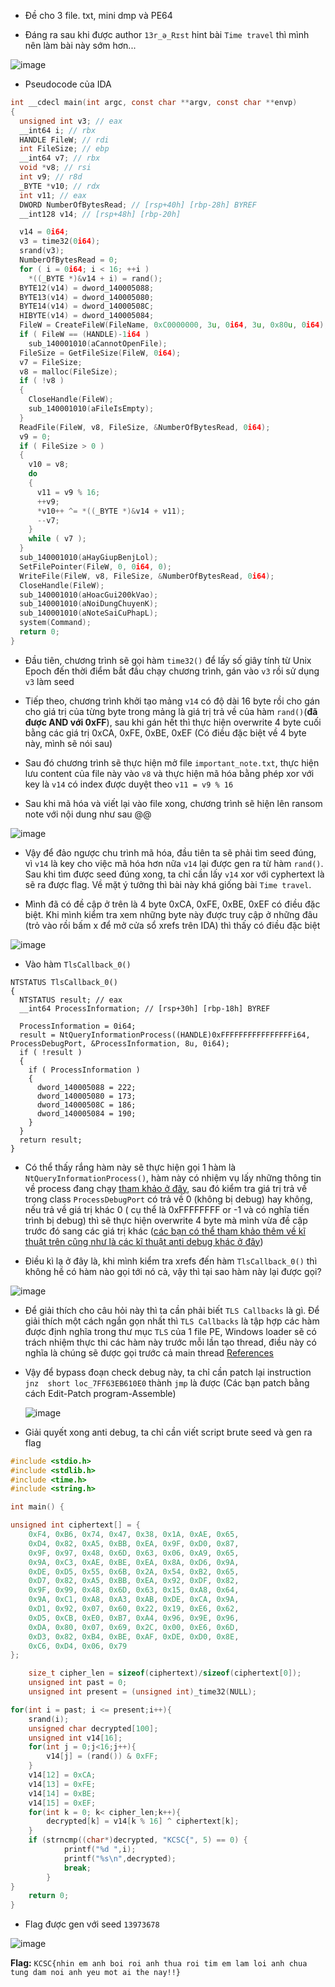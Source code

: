 - Đề cho 3 file. txt, mini dmp và PE64

- Đáng ra sau khi được author `13r_ə_Rɪst` hint bài `Time travel` thì mình nên làm bài này sớm hơn...

![image](https://github.com/user-attachments/assets/8ee98a13-d7a9-4f71-b68d-74453255604f)

- Pseudocode của IDA
```C
int __cdecl main(int argc, const char **argv, const char **envp)
{
  unsigned int v3; // eax
  __int64 i; // rbx
  HANDLE FileW; // rdi
  int FileSize; // ebp
  __int64 v7; // rbx
  void *v8; // rsi
  int v9; // r8d
  _BYTE *v10; // rdx
  int v11; // eax
  DWORD NumberOfBytesRead; // [rsp+40h] [rbp-28h] BYREF
  __int128 v14; // [rsp+48h] [rbp-20h]

  v14 = 0i64;
  v3 = time32(0i64);
  srand(v3);
  NumberOfBytesRead = 0;
  for ( i = 0i64; i < 16; ++i )
    *((_BYTE *)&v14 + i) = rand();
  BYTE12(v14) = dword_140005088;
  BYTE13(v14) = dword_140005080;
  BYTE14(v14) = dword_14000508C;
  HIBYTE(v14) = dword_140005084;
  FileW = CreateFileW(FileName, 0xC0000000, 3u, 0i64, 3u, 0x80u, 0i64);
  if ( FileW == (HANDLE)-1i64 )
    sub_140001010(aCannotOpenFile);
  FileSize = GetFileSize(FileW, 0i64);
  v7 = FileSize;
  v8 = malloc(FileSize);
  if ( !v8 )
  {
    CloseHandle(FileW);
    sub_140001010(aFileIsEmpty);
  }
  ReadFile(FileW, v8, FileSize, &NumberOfBytesRead, 0i64);
  v9 = 0;
  if ( FileSize > 0 )
  {
    v10 = v8;
    do
    {
      v11 = v9 % 16;
      ++v9;
      *v10++ ^= *((_BYTE *)&v14 + v11);
      --v7;
    }
    while ( v7 );
  }
  sub_140001010(aHayGiupBenjLol);
  SetFilePointer(FileW, 0, 0i64, 0);
  WriteFile(FileW, v8, FileSize, &NumberOfBytesRead, 0i64);
  CloseHandle(FileW);
  sub_140001010(aHoacGui200kVao);
  sub_140001010(aNoiDungChuyenK);
  sub_140001010(aNoteSaiCuPhapL);
  system(Command);
  return 0;
}
```
- Đầu tiên, chương trình sẽ gọi hàm `time32()` để lấy số giây tính từ Unix Epoch đến thời điểm bắt đầu chạy chương trình, gán vào `v3` rồi sử dụng `v3` làm seed
  
- Tiếp theo, chương trình khởi tạo mảng `v14` có độ dài 16 byte rồi cho gán cho giá trị của từng byte trong mảng là giá trị trả về của hàm `rand()`(**đã được AND với 0xFF**), sau khi gán hết thì thực hiện overwrite 4 byte cuối bằng các giá trị 0xCA, 0xFE, 0xBE, 0xEF (Có điều đặc biệt về 4 byte này, mình sẽ nói sau)

- Sau đó chương trình sẽ thực hiện mở file `important_note.txt`, thực hiện lưu content của file này vào `v8` và thực hiện mã hóa bằng phép xor với key là `v14` có index được duyệt theo `v11 = v9 % 16`

- Sau khi mã hóa và viết lại vào file xong, chương trình sẽ hiện lên ransom note với nội dung như sau @@

![image](https://github.com/user-attachments/assets/176cfa83-870c-4be7-b33f-8a7e6ea32fe0)

- Vậy để đảo ngược chu trình mã hóa, đầu tiên ta sẽ phải tìm seed đúng, vì `v14` là key cho việc mã hóa hơn nữa `v14` lại được gen ra từ hàm `rand()`. Sau khi tìm được seed đúng xong, ta chỉ cần lấy `v14` xor với cyphertext là sẽ ra được flag. Về mặt ý tưởng thì bài này khá giống bài `Time travel`.

- Mình đã có đề cập ở trên là 4 byte 0xCA, 0xFE, 0xBE, 0xEF có điều đặc biệt. Khi mình kiểm tra xem những byte này được truy cập ở những đâu (trỏ vào rồi bấm x để mở cửa sổ xrefs trên IDA) thì thấy có điều đặc biệt

![image](https://github.com/user-attachments/assets/4f90dc65-9ddc-42f8-a4e4-1306370c0272)

- Vào hàm `TlsCallback_0()`

```
NTSTATUS TlsCallback_0()
{
  NTSTATUS result; // eax
  __int64 ProcessInformation; // [rsp+30h] [rbp-18h] BYREF

  ProcessInformation = 0i64;
  result = NtQueryInformationProcess((HANDLE)0xFFFFFFFFFFFFFFFFi64, ProcessDebugPort, &ProcessInformation, 8u, 0i64);
  if ( !result )
  {
    if ( ProcessInformation )
    {
      dword_140005088 = 222;
      dword_140005080 = 173;
      dword_14000508C = 186;
      dword_140005084 = 190;
    }
  }
  return result;
}
```
- Có thể thấy rắng hàm này sẽ thực hiện gọi 1 hàm là `NtQueryInformationProcess()`, hàm này có nhiệm vụ lấy những thông tin về process đang chạy [tham khảo ở đây](https://learn.microsoft.com/en-us/windows/win32/api/winternl/nf-winternl-ntqueryinformationprocess), sau đó kiểm tra giá trị trả về trong class `ProcessDebugPort` có trả về 0 (không bị debug) hay không, nếu trả về giá trị khác 0 ( cụ thể là 0xFFFFFFFF or -1 và có nghĩa tiến trình bị debug) thì sẽ thực hiện overwrite 4 byte mà mình vừa đề cập trước đó sang các giá trị khác ([các bạn có thể tham khảo thêm về kĩ thuật trên cũng như là các kĩ thuật anti debug khác ở đây](https://anti-debug.checkpoint.com/techniques/debug-flags.html#using-win32-api-ntqueryinformationprocess))

- Điều kì lạ ở đây là, khi mình kiểm tra xrefs đến hàm `TlsCallback_0()` thì không hề có hàm nào gọi tới nó cả, vậy thì tại sao hàm này lại được gọi?

![image](https://github.com/user-attachments/assets/31e2bc29-5b45-458b-abc0-6baa913caaa7)

- Để giải thích cho câu hỏi này thì ta cần phải biết `TLS Callbacks` là gì. Để giải thích một cách ngắn gọn nhất thì `TLS Callbacks` là tập hợp các hàm được định nghĩa trong thư mục `TLS` của 1 file PE, Windows loader sẽ có trách nhiệm thực thi các hàm này trước mỗi lần tạo thread, điều này có nghĩa là chúng sẽ được gọi trước cả main thread [References](https://medium.com/@andreabocchetti88/tls-callbacks-to-bypass-debuggers-60409195ed76)

- Vậy để bypass đoạn check debug này, ta chỉ cần patch lại instruction `jnz  short loc_7FF63EB610E0` thành `jmp` là được (Các bạn patch bằng cách Edit-Patch program-Assemble)

  ![image](https://github.com/user-attachments/assets/c3e85f48-1344-4d34-98e6-d027b1ff66a3)

  
- Giải quyết xong anti debug, ta chỉ cần viết script brute seed và gen ra flag

```C
#include <stdio.h>
#include <stdlib.h>
#include <time.h>
#include <string.h>

int main() {

unsigned int ciphertext[] = {
    0xF4, 0xB6, 0x74, 0x47, 0x38, 0x1A, 0xAE, 0x65,
    0xD4, 0x82, 0xA5, 0xBB, 0xEA, 0x9F, 0xD0, 0x87,
    0x9F, 0x97, 0x48, 0x6D, 0x63, 0x06, 0xA9, 0x65,
    0x9A, 0xC3, 0xAE, 0xBE, 0xEA, 0x8A, 0xD6, 0x9A,
    0xDE, 0xD5, 0x55, 0x6B, 0x2A, 0x54, 0xB2, 0x65,
    0xD7, 0x82, 0xA5, 0xBB, 0xEA, 0x92, 0xDF, 0x82,
    0x9F, 0x99, 0x48, 0x6D, 0x63, 0x15, 0xA8, 0x64,
    0x9A, 0xC1, 0xA8, 0xA3, 0xAB, 0xDE, 0xCA, 0x9A,
    0xD1, 0x92, 0x07, 0x60, 0x22, 0x19, 0xE6, 0x62,
    0xD5, 0xCB, 0xE0, 0xB7, 0xA4, 0x96, 0x9E, 0x96,
    0xDA, 0x80, 0x07, 0x69, 0x2C, 0x00, 0xE6, 0x6D,
    0xD3, 0x82, 0xB4, 0xBE, 0xAF, 0xDE, 0xD0, 0x8E,
    0xC6, 0xD4, 0x06, 0x79
};

    size_t cipher_len = sizeof(ciphertext)/sizeof(ciphertext[0]);
    unsigned int past = 0;
    unsigned int present = (unsigned int)_time32(NULL); 

for(int i = past; i <= present;i++){
    srand(i);
    unsigned char decrypted[100];
    unsigned int v14[16];
    for(int j = 0;j<16;j++){
        v14[j] = (rand()) & 0xFF;
    }
    v14[12] = 0xCA;
    v14[13] = 0xFE;
    v14[14] = 0xBE;
    v14[15] = 0xEF;
    for(int k = 0; k< cipher_len;k++){
        decrypted[k] = v14[k % 16] ^ ciphertext[k]; 
    }
    if (strncmp((char*)decrypted, "KCSC{", 5) == 0) {
            printf("%d ",i);
            printf("%s\n",decrypted);
            break;
        }
}  
    return 0;
}
```

- Flag được gen với seed `13973678`

![image](https://github.com/user-attachments/assets/26b32557-5616-4fc2-a931-6bd471cc6b09)

**Flag:** `KCSC{nhin em anh boi roi anh thua roi tim em lam loi anh chua tung dam noi anh yeu mot ai the nay!!}`
